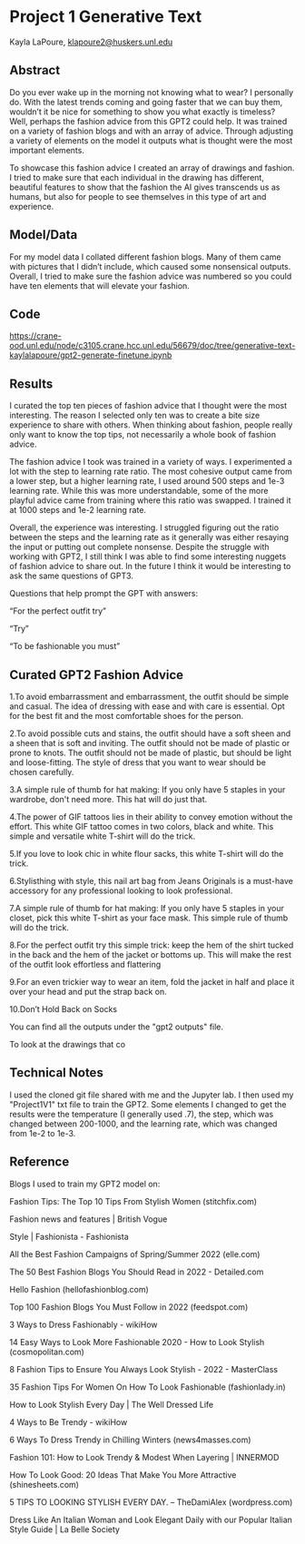 # Project 1 Generative Text

Kayla LaPoure, klapoure2@huskers.unl.edu


## Abstract
Do you ever wake up in the morning not knowing what to wear? I personally do. With the latest trends coming and going faster that we can buy them, wouldn’t it be nice for something to show you what exactly is timeless? Well, perhaps the fashion advice from this GPT2 could help. It was trained on a variety of fashion blogs and with an array of advice. Through adjusting a variety of elements on the model it outputs what is thought were the most important elements.

To showcase this fashion advice I created an array of drawings and fashion. I tried to make sure that each individual in the drawing has different, beautiful features to show that the fashion the AI gives transcends us as humans, but also for people to see themselves in this type of art and experience.


## Model/Data

For my model data I collated different fashion blogs. Many of them came with pictures that I didn’t include, which caused some nonsensical outputs. Overall, I tried to make sure the fashion advice was numbered so you could have ten elements that will elevate your fashion.

## Code

https://crane-ood.unl.edu/node/c3105.crane.hcc.unl.edu/56679/doc/tree/generative-text-kaylalapoure/gpt2-generate-finetune.ipynb

## Results

I curated the top ten pieces of fashion advice that I thought were the most interesting. The reason I selected only ten was to create a bite size experience to share with others. When thinking about fashion, people really only want to know the top tips, not necessarily a whole book of fashion advice. 

The fashion advice I took was trained in a variety of ways. I experimented a lot with the step to learning rate ratio. The most cohesive output came from a lower step, but a higher learning rate, I used around 500 steps and 1e-3 learning rate. While this was more understandable, some of the more playful advice came from training where this ratio was swapped. I trained it at 1000 steps and 1e-2 learning rate. 

Overall, the experience was interesting. I struggled figuring out the ratio between the steps and the learning rate as it generally was either resaying the input or putting out complete nonsense. Despite the struggle with working with GPT2, I still think I was able to find some interesting nuggets of fashion advice to share out. In the future I think it would be interesting to ask the same questions of GPT3.

Questions that help prompt the GPT with answers:

“For the perfect outfit try”

“Try”

“To be fashionable you must”

## Curated GPT2 Fashion Advice

1.To avoid embarrassment and embarrassment, the outfit should be simple and casual. The idea of dressing with ease and with care is essential. Opt for the best fit and the most comfortable shoes for the person.

2.To avoid possible cuts and stains, the outfit should have a soft sheen and a sheen that is soft and inviting. The outfit should not be made of plastic or prone to knots. The outfit should not be made of plastic, but should be light and loose-fitting. The style of dress that you want to wear should be chosen carefully.

3.A simple rule of thumb for hat making: If you only have 5 staples in your wardrobe, don't need more. This hat will do just that.

4.The power of GIF tattoos lies in their ability to convey emotion without the effort. This white GIF tattoo comes in two colors, black and white. This simple and versatile white T-shirt will do the trick.

5.If you love to look chic in white flour sacks, this white T-shirt will do the trick.

6.Stylisthing with style, this nail art bag from Jeans Originals is a must-have accessory for any professional looking to look professional. 

7.A simple rule of thumb for hat making: If you only have 5 staples in your closet, pick this white T-shirt as your face mask. This simple rule of thumb will do the trick. 

8.For the perfect outfit try this simple trick: keep the hem of the shirt tucked in the back and the hem of the jacket or bottoms up. This will make the rest of the outfit look effortless and flattering 

9.For an even trickier way to wear an item, fold the jacket in half and place it over your head and put the strap back on.

10.Don’t Hold Back on Socks


You can find all the outputs under the "gpt2 outputs" file.

To look at the drawings that co

## Technical Notes


I used the cloned git file shared with me and the Jupyter lab. I then used my "Project1V1" txt file to train the GPT2. Some elements I changed to get the results were the temperature (I generally used .7), the step, which was changed between 200-1000, and the learning rate, which was changed from 1e-2 to 1e-3.


## Reference
Blogs I used to train my GPT2 model on:

Fashion Tips: The Top 10 Tips From Stylish Women (stitchfix.com)

Fashion news and features | British Vogue

Style | Fashionista - Fashionista

All the Best Fashion Campaigns of Spring/Summer 2022 (elle.com)

The 50 Best Fashion Blogs You Should Read in 2022 - Detailed.com

Hello Fashion (hellofashionblog.com)

Top 100 Fashion Blogs You Must Follow in 2022 (feedspot.com)

3 Ways to Dress Fashionably - wikiHow

14 Easy Ways to Look More Fashionable 2020 - How to Look Stylish (cosmopolitan.com)

8 Fashion Tips to Ensure You Always Look Stylish - 2022 - MasterClass

35 Fashion Tips For Women On How To Look Fashionable (fashionlady.in)

How to Look Stylish Every Day | The Well Dressed Life

4 Ways to Be Trendy - wikiHow

6 Ways To Dress Trendy in Chilling Winters (news4masses.com)

Fashion 101: How to Look Trendy & Modest When Layering | INNERMOD

How To Look Good: 20 Ideas That Make You More Attractive (shinesheets.com)

5 TIPS TO LOOKING STYLISH EVERY DAY. – TheDamiAlex (wordpress.com)

Dress Like An Italian Woman and Look Elegant Daily with our Popular Italian Style Guide | La Belle Society

